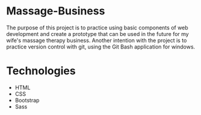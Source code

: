 # Massage-Business
The purpose of this project is to practice using basic components of web development and create a prototype that can be used in the future for my wife's massage therapy business. Another intention with the project is to practice version control with git, using the Git Bash application for windows. 

# Technologies
* HTML
* CSS
* Bootstrap
* Sass
